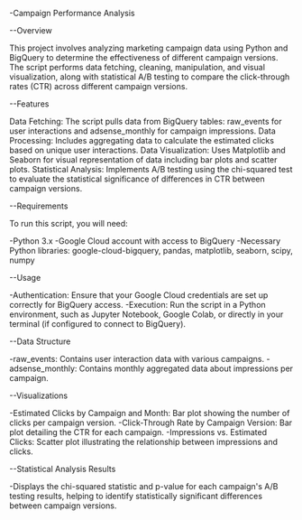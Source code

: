 -Campaign Performance Analysis

--Overview

This project involves analyzing marketing campaign data using Python and BigQuery to determine the effectiveness of different campaign versions. The script performs data fetching,
cleaning, manipulation, and visual visualization, along with statistical A/B testing to compare the click-through rates (CTR) across different campaign versions.

--Features

Data Fetching: The script pulls data from BigQuery tables: raw_events for user interactions and adsense_monthly for campaign impressions.
Data Processing: Includes aggregating data to calculate the estimated clicks based on unique user interactions.
Data Visualization: Uses Matplotlib and Seaborn for visual representation of data including bar plots and scatter plots.
Statistical Analysis: Implements A/B testing using the chi-squared test to evaluate the statistical significance of differences in CTR between campaign versions.

--Requirements

To run this script, you will need:

-Python 3.x
-Google Cloud account with access to BigQuery
-Necessary Python libraries: google-cloud-bigquery, pandas, matplotlib, seaborn, scipy, numpy

--Usage

-Authentication: Ensure that your Google Cloud credentials are set up correctly for BigQuery access.
-Execution: Run the script in a Python environment, such as Jupyter Notebook, Google Colab, or directly in your terminal (if configured to connect to BigQuery).

--Data Structure

-raw_events: Contains user interaction data with various campaigns.
-adsense_monthly: Contains monthly aggregated data about impressions per campaign.

--Visualizations

-Estimated Clicks by Campaign and Month: Bar plot showing the number of clicks per campaign version.
-Click-Through Rate by Campaign Version: Bar plot detailing the CTR for each campaign.
-Impressions vs. Estimated Clicks: Scatter plot illustrating the relationship between impressions and clicks.

--Statistical Analysis Results

-Displays the chi-squared statistic and p-value for each campaign's A/B testing results, helping to identify statistically significant differences between campaign versions.
